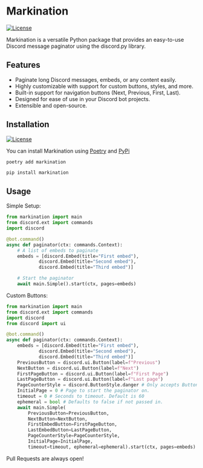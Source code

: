 # Markination

[![License](https://img.shields.io/badge/License-MIT-blue.svg)](https://opensource.org/licenses/MIT)

Markination is a versatile Python package that provides an easy-to-use Discord message paginator using the discord.py library.

## Features

- Paginate long Discord messages, embeds, or any content easily.
- Highly customizable with support for custom buttons, styles, and more.
- Built-in support for navigation buttons (Next, Previous, First, Last).
- Designed for ease of use in your Discord bot projects.
- Extensible and open-source.

## Installation

[![License](https://media.discordapp.net/attachments/1093865249645547570/1147899684996780112/LibraryRequiresDiscordpy.png)](https://github.com/rapptz/discord.py)


You can install Markination using [Poetry](https://python-poetry.org/) and [PyPi](https://pypi.org/project/markination/)

```shell
poetry add markination
```

```python
pip install markination
```

## Usage

Simple Setup:
```python
from markination import main
from discord.ext import commands
import discord

@bot.command()
async def paginator(ctx: commands.Context):
    # A list of embeds to paginate
    embeds = [discord.Embed(title="First embed"),         
            discord.Embed(title="Second embed"),
            discord.Embed(title="Third embed")]

    # Start the paginator
    await main.Simple().start(ctx, pages=embeds)
```

Custom Buttons:
```python
from markination import main
from discord.ext import commands
import discord
from discord import ui

@bot.command()
async def paginator(ctx: commands.Context):
    embeds = [discord.Embed(title="First embed"),         
            discord.Embed(title="Second embed"),
            discord.Embed(title="Third embed")]
    PreviousButton = discord.ui.Button(label=f"Previous")
    NextButton = discord.ui.Button(label=f"Next")
    FirstPageButton = discord.ui.Button(label=f"First Page")
    LastPageButton = discord.ui.Button(label=f"Last page")
    PageCounterStyle = discord.ButtonStyle.danger # Only accepts ButtonStyle instead of Button
    InitialPage = 0 # Page to start the paginator on.
    timeout = 0 # Seconds to timeout. Default is 60
    ephemeral = bool # Defaults to false if not passed in.
    await main.Simple(
        PreviousButton=PreviousButton,
        NextButton=NextButton,
        FirstEmbedButton=FirstPageButton,
        LastEmbedButton=LastPageButton,
        PageCounterStyle=PageCounterStyle,
        InitialPage=InitialPage,
        timeout=timeout, ephemeral=ephemeral).start(ctx, pages=embeds)
```

Pull Requests are always open!
